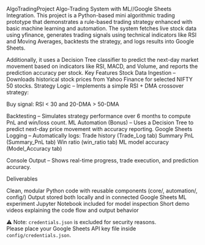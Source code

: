 AlgoTradingProject
Algo-Trading System with ML//Google Sheets Integration.
This project is a Python-based mini algorithmic trading prototype that demonstrates a rule-based trading strategy enhanced with basic machine learning and automation. The system fetches live stock data using yfinance, generates trading signals using technical indicators like RSI and Moving Averages, backtests the strategy, and logs results into Google Sheets.

Additionally, it uses a Decision Tree classifier to predict the next-day market movement based on indicators like RSI, MACD, and Volume, and reports the prediction accuracy per stock.
Key Features
Stock Data Ingestion – Downloads historical stock prices from Yahoo Finance for selected NIFTY 50 stocks.
Strategy Logic – Implements a simple RSI + DMA crossover strategy:

Buy signal: RSI < 30 and 20-DMA > 50-DMA

Backtesting – Simulates strategy performance over 6 months to compute PnL and win/loss count.
ML Automation (Bonus) – Uses a Decision Tree to predict next-day price movement with accuracy reporting.
Google Sheets Logging – Automatically logs:
Trade history (Trade_Log tab)
Summary PnL (Summary_PnL tab)
Win ratio (win_ratio tab)
ML model accuracy (Model_Accuracy tab)

Console Output – Shows real-time progress, trade execution, and prediction accuracy.

Deliverables

Clean, modular Python code with reusable components (core/, automation/, config/)
Output stored both locally and in connected Google Sheets
ML experiment Jupyter Notebook included for model inspection
Short demo videos explaining the code flow and output behavior

⚠️ Note: `credentials.json` is excluded for security reasons.  
Please place your Google Sheets API key file inside `config/credentials.json`.

